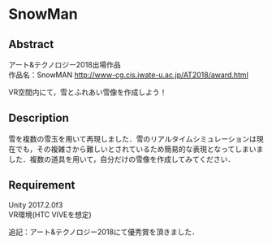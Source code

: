 # SnowMan

## Abstract

アート&テクノロジー2018出場作品  
作品名：SnowMAN
http://www-cg.cis.iwate-u.ac.jp/AT2018/award.html

VR空間内にて，雪とふれあい雪像を作成しよう！

## Description

雪を複数の雪玉を用いて再現しました．雪のリアルタイムシミュレーションは現在でも，その複雑さから難しいとされているため簡易的な表現となってしまいました．複数の道具を用いて，自分だけの雪像を作成してみてください．

## Requirement
Unity 2017.2.0f3  
VR環境(HTC VIVEを想定)  


追記：アート&テクノロジー2018にて優秀賞を頂きました．
